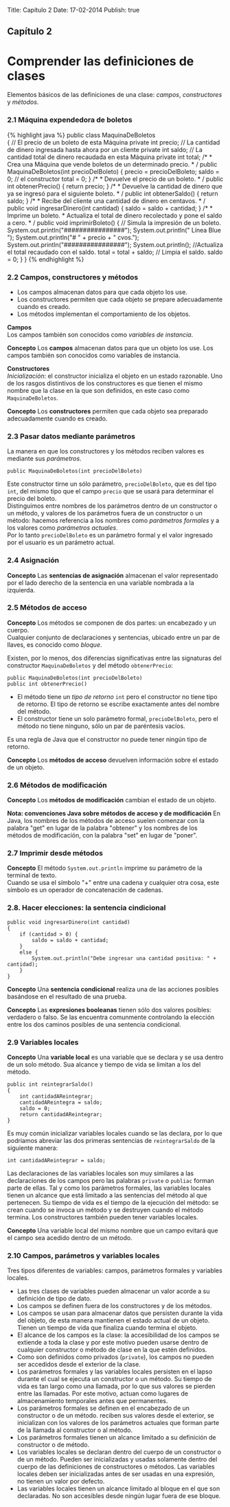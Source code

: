 Title: Capítulo 2
Date: 17-02-2014
Publish: true

## Capítulo 2
# Comprender las definiciones de clases

Elementos básicos de las definiciones de una clase: *campos*, *constructores* y *métodos*.

### 2.1 Máquina expendedora de boletos
{% highlight java %}
	public class MaquinaDeBoletos  
	{
		// El precio de un boleto de esta Máquina
		private int precio;
		// La cantidad de dinero ingresada hasta ahora por un cliente
		private int saldo;
		// La cantidad total de dinero recaudada en esta Máquina
		private int total;
		/*
		* Crea una Máquina que vende boletos de un determinado precio.
		* /
		public MaquinaDeBoletos(int precioDelBoleto)
		{
			precio = precioDelBoleto;
			saldo = 0;	// el constructor
			total = 0;
		}
		/*
		* Devuelve el precio de un boleto.
		* /
		public int obtenerPrecio()
		{
			return precio;
		}
		/*
		* Devuelve la cantidad de dinero que ya se ingresó para el siguiente boleto.
		* /
		public int obtenerSaldo()
		{
			return saldo;
		}
		/*
		* Recibe del cliente una cantidad de dinero en centavos.
		* /
		public void ingresarDinero(int cantidad)
		{
			saldo = saldo + cantidad;
		}
		/* 
		* Imprime un boleto.
		* Actualiza el total de dinero recolectado y pone el saldo a cero.
		* /
		public void imprimirBoleto()
		{
			// Simula la impresión de un boleto.
			System.out.println("################");
			System.out.println(" Línea Blue ");
			System.out.println("# " + precio + " cvos.");
			System.out.println("################");
			System.out.println();
			//Actualiza el total recaudado con el saldo.
			total = total + saldo;
			// Limpia el saldo.
			saldo = 0;
		}
	}
{% endhighlight %}
### 2.2 Campos, constructores y métodos

* Los campos almacenan datos para que cada objeto los use.
* Los constructores permiten que cada objeto se prepare adecuadamente cuando es creado.
* Los métodos implementan el comportamiento de los objetos.

**Campos**  
Los campos también son conocidos como *variables de instancia*.

**Concepto** Los **campos** almacenan datos para que un objeto los use. Los campos también son conocidos como variables de instancia.

**Constructores**  
*Inicialización*: el constructor inicializa el objeto en un estado razonable. Uno de los rasgos distintivos de los constructores es que tienen el mismo nombre que la clase en la que son definidos, en este caso como `MaquinaDeBoletos`.

**Concepto** Los **constructores** permiten que cada objeto sea preparado adecuadamente cuando es creado.

### 2.3 Pasar datos mediante parámetros

La manera en que los constructores y los métodos reciben valores es mediante sus *parámetros*.  

`public MaquinaDeBoletos(int precioDelBoleto)`  

Este constructor tirne un sólo parámetro, `precioDelBoleto`, que es del tipo `int`, del mismo tipo que el campo `precio` que se usará para determinar el precio del boleto.  
Distinguimos entre nombres de los parámetros dentro de un constructor o un método, y valores de los parámetros fuera de un constructor o un método: hacemos referencia a los nombres como *parámetros formales* y a los valores como *parámetros actuales*.  
Por lo tanto `precioDelBoleto` es un parámetro formal y el valor ingresado por el usuario es un parámetro actual.

### 2.4 Asignación

**Concepto** Las **sentencias de asignación** almacenan el valor representado por el lado derecho de la sentencia en una variable nombrada a la izquierda.

### 2.5 Métodos de acceso

**Concepto** Los métodos se componen de dos partes: un encabezado y un cuerpo.  
Cualquier conjunto de declaraciones y sentencias, ubicado entre un par de llaves, es conocido como *bloque*.

Existen, por lo menos, dos diferencias significativas entre las signaturas del constructor `MaquinaDeBoletos` y del método `obtenerPrecio`:

	public MaquinaDeBoletos(int precioDelBoleto)
	public int obtenerPrecio()

* El método tiene un *tipo de retorno* `int` pero el constructor no tiene tipo de retorno. El tipo de retorno se escribe exactamente antes del nombre del método.
* El constructor tiene un solo parámetro formal, `precioDelBoleto`, pero el método no tiene ninguno, sólo un par de paréntesis vacíos.

Es una regla de Java que el constructor no puede tener ningún tipo de retorno.

**Concepto** Los **métodos de acceso** devuelven información sobre el estado de un objeto.

### 2.6 Métodos de modificación

**Concepto** Los **métodos de modificación** cambian el estado de un objeto.

**Nota: convenciones Java sobre métodos de acceso y de modificación** En Java, los nombres de los métodos de acceso suelen comenzar con la palabra "get" en lugar de la palabra "obtener" y los nombres de los métodos de modificación, con la palabra "set" en lugar de "poner".

### 2.7 Imprimir desde métodos

**Concepto** El método `System.out.println` imprime su parámetro de la terminal de texto.  
Cuando se usa el símbolo "+" entre una cadena y cualquier otra cosa, este símbolo es un operador de concatenación de cadenas.

### 2.8. Hacer elecciones: la sentencia cindicional

	public void ingresarDinero(int cantidad)
	{
		if (cantidad > 0) {
			saldo = saldo + cantidad;
		}
		else {
			System.out.println("Debe ingresar una cantidad positiva: " + cantidad);
		}
	}

**Concepto** Una **sentencia condicional** realiza una de las acciones posibles basándose en el resultado de una prueba.

**Concepto** Las **expresiones booleanas** tienen sólo dos valores posibles: verdadero o falso. Se las encuentra comunmente controlando la elección entre los dos caminos posibles de una sentencia condicional.

### 2.9 Variables locales

**Concepto** Una **variable local** es una variable que se declara y se usa dentro de un solo método. Sua alcance y tiempo de vida se limitan a los del método.

	public int reintegrarSaldo()
	{
		int cantidadAReintegrar;
		cantidadAReintegra = saldo;
		saldo = 0;
		return cantidadAReintegrar;
	}

Es muy común inicializar variables locales cuando se las declara, por lo que podriamos abreviar las dos primeras sentencias de `reintegrarSaldo` de la siguiente manera:

	int cantidadAReintegrar = saldo;
	
Las declaraciones de las variables locales son muy similares a las declaraciones de los campos pero las palabras `private` o `publiac` forman parte de ellas. Tal y como los parámetros formales, las variables locales tienen un alcance que está limitado a las sentencias del método al que pertenecen. Su tiempo de vida es el tiempo de la ejecución del método: se crean cuando se invoca un método y se destruyen cuando el método termina. Los constructores también pueden tener variables locales.

**Concepto** Una variable local del mismo nombre que un campo evitará que el campo sea acedido dentro de un método.

### 2.10 Campos, parámetros y variables locales

Tres tipos diferentes de variables: campos, parámetros formales y variables locales.

* Las tres clases de variables pueden almacenar un valor acorde a su definición de tipo de dato.
* Los campos se definen fuera de los constructores y de los métodos.
* Los campos se usan para almacenar datos que persisten durante la vida del objeto, de esta manera mantienen el estado actual de un objeto. Tienen un tiempo de vida que finaliza cuando termina el objeto.
* El alcance de los campos es la clase: la accesibilidad de los campos se extiende a toda la clase y por este motivo pueden usarse dentro de cualquier constructor o método de clase en la que estén definidos.
* Como son definidos como privados (`private`), los campos no pueden ser accedidos desde el exterior de la clase.
* Los parámetros formales y las variables locales persisten en el lapso durante el cual se ejecuta un constructor o un método. Su tiempo de vida es tan largo como una llamada, por lo que sus valores se pierden entre las llamadas. Por este motivo, actuan como lugares de almacenamiento temporales antes que permanentes.
* Los parámetros formales se definen en el encabezado de un constructor o de un método. reciben sus valores desde el exterior, se inicializan con los valores de los parámetros actuales que forman parte de la llamada al constructor o al método.
* Los parámetros formales tienen un alcance limitado a su definición de constructor o de método.
* Los variables locales se declaran dentro del cuerpo de un constructor o de un método. Pueden ser inicializadas y usadas solamente dentro del cuerpo de las definiciones de constructores o métodos. Las variables locales deben ser inicializadas antes de ser usadas en una expresión, no tienen un valor por defecto.
* Las variables locales tienen un alcance limitado al bloque en el que son declaradas. No son accesibles desde ningún lugar fuera de ese bloque.



